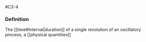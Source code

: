 #C3-4 

### Definition
The [[time#Interval|duration]] of a single revolution of an oscillatory process, a [[physical quantities]]